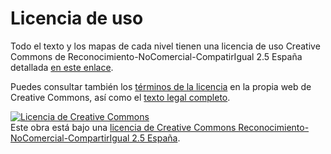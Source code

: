 
# Licencia de uso

Todo el texto y los mapas de cada nivel tienen una licencia de uso Creative Commons de Reconocimiento-NoComercial-CompatirIgual 2.5 España detallada [en este enlace](./99-cc-by-nc-sa-2.5-es.md).

Puedes consultar también los [términos de la licencia](https://creativecommons.org/licenses/by-nc-sa/2.5/deed.es) en la propia web de Creative Commons, así como el [texto legal completo](https://creativecommons.org/licenses/by-nc-sa/2.5/es/legalcode.es).

<a rel="license" href="http://creativecommons.org/licenses/by-nc-sa/2.5/es/"><img alt="Licencia de Creative Commons" style="border-width:0" src="https://i.creativecommons.org/l/by-nc-sa/2.5/es/88x31.png" /></a><br />Este obra está bajo una <a rel="license" href="http://creativecommons.org/licenses/by-nc-sa/2.5/es/">licencia de Creative Commons Reconocimiento-NoComercial-CompartirIgual 2.5 España</a>.